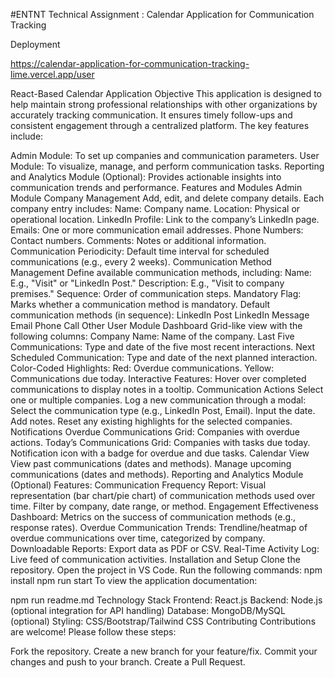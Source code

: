 #ENTNT Technical Assignment : Calendar Application for Communication Tracking

Deployment

https://calendar-application-for-communication-tracking-lime.vercel.app/user

React-Based Calendar Application
Objective
This application is designed to help maintain strong professional relationships with other organizations by accurately tracking communication. It ensures timely follow-ups and consistent engagement through a centralized platform. The key features include:

Admin Module: To set up companies and communication parameters.
User Module: To visualize, manage, and perform communication tasks.
Reporting and Analytics Module (Optional): Provides actionable insights into communication trends and performance.
Features and Modules
Admin Module
Company Management
Add, edit, and delete company details.
Each company entry includes:
Name: Company name.
Location: Physical or operational location.
LinkedIn Profile: Link to the company’s LinkedIn page.
Emails: One or more communication email addresses.
Phone Numbers: Contact numbers.
Comments: Notes or additional information.
Communication Periodicity: Default time interval for scheduled communications (e.g., every 2 weeks).
Communication Method Management
Define available communication methods, including:
Name: E.g., "Visit" or "LinkedIn Post."
Description: E.g., "Visit to company premises."
Sequence: Order of communication steps.
Mandatory Flag: Marks whether a communication method is mandatory.
Default communication methods (in sequence):
LinkedIn Post
LinkedIn Message
Email
Phone Call
Other
User Module
Dashboard
Grid-like view with the following columns:
Company Name: Name of the company.
Last Five Communications: Type and date of the five most recent interactions.
Next Scheduled Communication: Type and date of the next planned interaction.
Color-Coded Highlights:
Red: Overdue communications.
Yellow: Communications due today.
Interactive Features:
Hover over completed communications to display notes in a tooltip.
Communication Actions
Select one or multiple companies.
Log a new communication through a modal:
Select the communication type (e.g., LinkedIn Post, Email).
Input the date.
Add notes.
Reset any existing highlights for the selected companies.
Notifications
Overdue Communications Grid: Companies with overdue actions.
Today’s Communications Grid: Companies with tasks due today.
Notification icon with a badge for overdue and due tasks.
Calendar View
View past communications (dates and methods).
Manage upcoming communications (dates and methods).
Reporting and Analytics Module (Optional)
Features:
Communication Frequency Report:
Visual representation (bar chart/pie chart) of communication methods used over time.
Filter by company, date range, or method.
Engagement Effectiveness Dashboard:
Metrics on the success of communication methods (e.g., response rates).
Overdue Communication Trends:
Trendline/heatmap of overdue communications over time, categorized by company.
Downloadable Reports:
Export data as PDF or CSV.
Real-Time Activity Log:
Live feed of communication activities.
Installation and Setup
Clone the repository.
Open the project in VS Code.
Run the following commands:
npm install
npm run start
To view the application documentation:

npm run readme.md
Technology Stack
Frontend: React.js
Backend: Node.js (optional integration for API handling)
Database: MongoDB/MySQL (optional)
Styling: CSS/Bootstrap/Tailwind CSS
Contributing
Contributions are welcome! Please follow these steps:

Fork the repository.
Create a new branch for your feature/fix.
Commit your changes and push to your branch.
Create a Pull Request.
